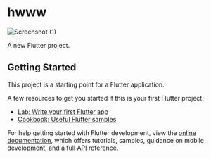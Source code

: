 # hwww
![Screenshot (1)](https://github.com/dxgsltn/flutter_hw4/assets/163827345/e98f85d5-f183-4654-911c-01d7093cbc49)

A new Flutter project.

## Getting Started


This project is a starting point for a Flutter application.

A few resources to get you started if this is your first Flutter project:

- [Lab: Write your first Flutter app](https://docs.flutter.dev/get-started/codelab)
- [Cookbook: Useful Flutter samples](https://docs.flutter.dev/cookbook)

For help getting started with Flutter development, view the
[online documentation](https://docs.flutter.dev/), which offers tutorials,
samples, guidance on mobile development, and a full API reference.

